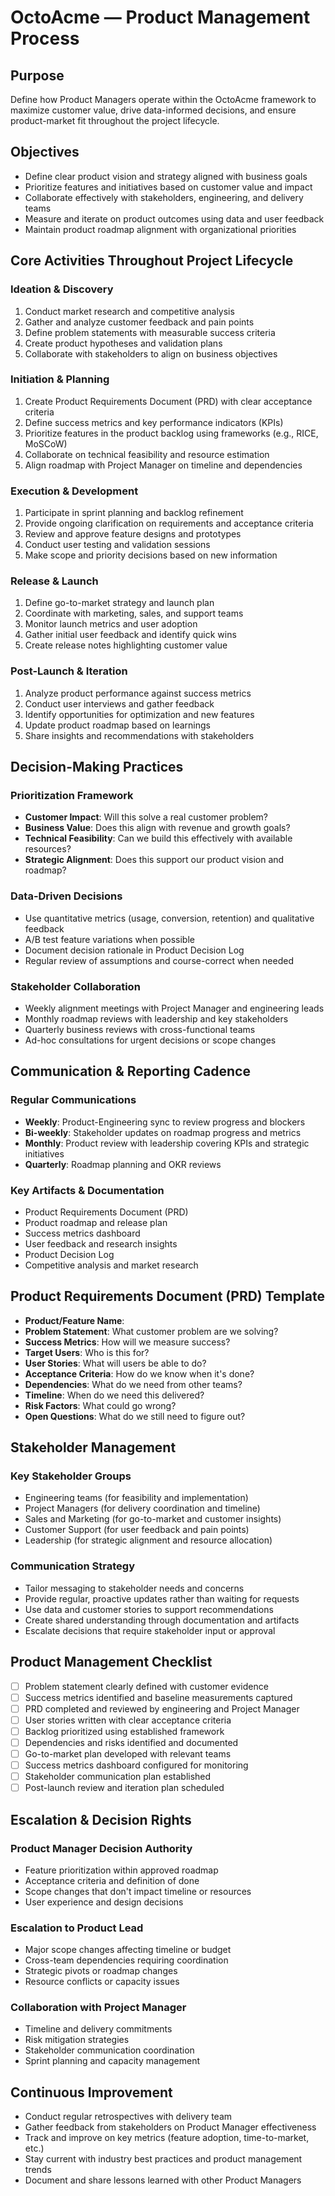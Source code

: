 # OctoAcme — Product Management Process

## Purpose
Define how Product Managers operate within the OctoAcme framework to maximize customer value, drive data-informed decisions, and ensure product-market fit throughout the project lifecycle.

## Objectives
- Define clear product vision and strategy aligned with business goals
- Prioritize features and initiatives based on customer value and impact
- Collaborate effectively with stakeholders, engineering, and delivery teams
- Measure and iterate on product outcomes using data and user feedback
- Maintain product roadmap alignment with organizational priorities

## Core Activities Throughout Project Lifecycle

### Ideation & Discovery
1. Conduct market research and competitive analysis
2. Gather and analyze customer feedback and pain points
3. Define problem statements with measurable success criteria
4. Create product hypotheses and validation plans
5. Collaborate with stakeholders to align on business objectives

### Initiation & Planning
1. Create Product Requirements Document (PRD) with clear acceptance criteria
2. Define success metrics and key performance indicators (KPIs)
3. Prioritize features in the product backlog using frameworks (e.g., RICE, MoSCoW)
4. Collaborate on technical feasibility and resource estimation
5. Align roadmap with Project Manager on timeline and dependencies

### Execution & Development
1. Participate in sprint planning and backlog refinement
2. Provide ongoing clarification on requirements and acceptance criteria
3. Review and approve feature designs and prototypes
4. Conduct user testing and validation sessions
5. Make scope and priority decisions based on new information

### Release & Launch
1. Define go-to-market strategy and launch plan
2. Coordinate with marketing, sales, and support teams
3. Monitor launch metrics and user adoption
4. Gather initial user feedback and identify quick wins
5. Create release notes highlighting customer value

### Post-Launch & Iteration
1. Analyze product performance against success metrics
2. Conduct user interviews and gather feedback
3. Identify opportunities for optimization and new features
4. Update product roadmap based on learnings
5. Share insights and recommendations with stakeholders

## Decision-Making Practices

### Prioritization Framework
- **Customer Impact**: Will this solve a real customer problem?
- **Business Value**: Does this align with revenue and growth goals?
- **Technical Feasibility**: Can we build this effectively with available resources?
- **Strategic Alignment**: Does this support our product vision and roadmap?

### Data-Driven Decisions
- Use quantitative metrics (usage, conversion, retention) and qualitative feedback
- A/B test feature variations when possible
- Document decision rationale in Product Decision Log
- Regular review of assumptions and course-correct when needed

### Stakeholder Collaboration
- Weekly alignment meetings with Project Manager and engineering leads
- Monthly roadmap reviews with leadership and key stakeholders
- Quarterly business reviews with cross-functional teams
- Ad-hoc consultations for urgent decisions or scope changes

## Communication & Reporting Cadence

### Regular Communications
- **Weekly**: Product-Engineering sync to review progress and blockers
- **Bi-weekly**: Stakeholder updates on roadmap progress and metrics
- **Monthly**: Product review with leadership covering KPIs and strategic initiatives
- **Quarterly**: Roadmap planning and OKR reviews

### Key Artifacts & Documentation
- Product Requirements Document (PRD)
- Product roadmap and release plan
- Success metrics dashboard
- User feedback and research insights
- Product Decision Log
- Competitive analysis and market research

## Product Requirements Document (PRD) Template
- **Product/Feature Name**:
- **Problem Statement**: What customer problem are we solving?
- **Success Metrics**: How will we measure success?
- **Target Users**: Who is this for?
- **User Stories**: What will users be able to do?
- **Acceptance Criteria**: How do we know when it's done?
- **Dependencies**: What do we need from other teams?
- **Timeline**: When do we need this delivered?
- **Risk Factors**: What could go wrong?
- **Open Questions**: What do we still need to figure out?

## Stakeholder Management

### Key Stakeholder Groups
- Engineering teams (for feasibility and implementation)
- Project Managers (for delivery coordination and timeline)
- Sales and Marketing (for go-to-market and customer insights)
- Customer Support (for user feedback and pain points)
- Leadership (for strategic alignment and resource allocation)

### Communication Strategy
- Tailor messaging to stakeholder needs and concerns
- Provide regular, proactive updates rather than waiting for requests
- Use data and customer stories to support recommendations
- Create shared understanding through documentation and artifacts
- Escalate decisions that require stakeholder input or approval

## Product Management Checklist
- [ ] Problem statement clearly defined with customer evidence
- [ ] Success metrics identified and baseline measurements captured
- [ ] PRD completed and reviewed by engineering and Project Manager
- [ ] User stories written with clear acceptance criteria
- [ ] Backlog prioritized using established framework
- [ ] Dependencies and risks identified and documented
- [ ] Go-to-market plan developed with relevant teams
- [ ] Success metrics dashboard configured for monitoring
- [ ] Stakeholder communication plan established
- [ ] Post-launch review and iteration plan scheduled

## Escalation & Decision Rights

### Product Manager Decision Authority
- Feature prioritization within approved roadmap
- Acceptance criteria and definition of done
- Scope changes that don't impact timeline or resources
- User experience and design decisions

### Escalation to Product Lead
- Major scope changes affecting timeline or budget
- Cross-team dependencies requiring coordination
- Strategic pivots or roadmap changes
- Resource conflicts or capacity issues

### Collaboration with Project Manager
- Timeline and delivery commitments
- Risk mitigation strategies
- Stakeholder communication coordination
- Sprint planning and capacity management

## Continuous Improvement
- Conduct regular retrospectives with delivery team
- Gather feedback from stakeholders on Product Manager effectiveness
- Track and improve on key metrics (feature adoption, time-to-market, etc.)
- Stay current with industry best practices and product management trends
- Document and share lessons learned with other Product Managers